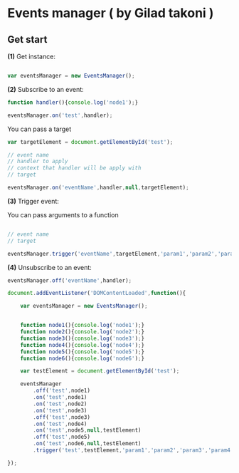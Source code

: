 # Events manager ( by Gilad takoni )

## Get start

**(1)** Get instance:
```javascript

var eventsManager = new EventsManager();

```

**(2)** Subscribe to an event:

```javascript
function handler(){console.log('node1');}

eventsManager.on('test',handler);
```

You can pass a target
```javascript
var targetElement = document.getElementById('test');

// event name
// handler to apply
// context that handler will be apply with
// target 

eventsManager.on('eventName',handler,null,targetElement);
```

**(3)** Trigger event:

You can pass arguments to a function

```javascript

// event name
// target 

eventsManager.trigger('eventName',targetElement,'param1','param2','param3','etc ...');
```

**(4)** Unsubscribe to an event:
```javascript
eventsManager.off('eventName',handler);
```



```javascript
document.addEventListener('DOMContentLoaded',function(){

    var eventsManager = new EventsManager();


    function node1(){console.log('node1');}
    function node2(){console.log('node2');}
    function node3(){console.log('node3');}
    function node4(){console.log('node4');}
    function node5(){console.log('node5');}
    function node6(){console.log('node6');}

    var testElement = document.getElementById('test');

    eventsManager
        .off('test',node1)
        .on('test',node1)
        .on('test',node2)
        .on('test',node3)
        .off('test',node3)
        .on('test',node4)
        .on('test',node5,null,testElement)
        .off('test',node5)
        .on('test',node6,null,testElement)
        .trigger('test',testElement,'param1','param2','param3','param4','etc ...');

});
```
